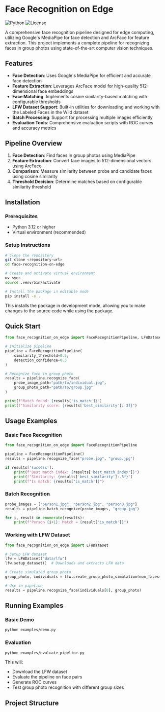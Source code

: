 # Face Recognition on Edge

![Python](https://img.shields.io/badge/python-3.12%2B-blue)
![License](https://img.shields.io/badge/license-MIT-green)

A comprehensive face recognition pipeline designed for edge computing, utilizing Google's MediaPipe for face detection and ArcFace for feature extraction. This project implements a complete pipeline for recognizing faces in group photos using state-of-the-art computer vision techniques.

## Features

- **Face Detection**: Uses Google's MediaPipe for efficient and accurate face detection
- **Feature Extraction**: Leverages ArcFace model for high-quality 512-dimensional face embeddings
- **Face Matching**: Implements cosine similarity-based matching with configurable thresholds
- **LFW Dataset Support**: Built-in utilities for downloading and working with the Labeled Faces in the Wild dataset
- **Batch Processing**: Support for processing multiple images efficiently
- **Evaluation Tools**: Comprehensive evaluation scripts with ROC curves and accuracy metrics

## Pipeline Overview

1. **Face Detection**: Find faces in group photos using MediaPipe
2. **Feature Extraction**: Convert face images to 512-dimensional vectors using ArcFace
3. **Comparison**: Measure similarity between probe and candidate faces using cosine similarity  
4. **Threshold Decision**: Determine matches based on configurable similarity threshold

## Installation

### Prerequisites
- Python 3.12 or higher
- Virtual environment (recommended)

### Setup Instructions

```bash
# Clone the repository
git clone <repository-url>
cd face-recognition-on-edge

# Create and activate virtual environment
uv sync
source .venv/bin/activate

# Install the package in editable mode
pip install -e .
```

This installs the package in development mode, allowing you to make changes to the source code while using the package.

## Quick Start

```python
from face_recognition_on_edge import FaceRecognitionPipeline, LFWDataset

# Initialize pipeline
pipeline = FaceRecognitionPipeline(
    similarity_threshold=0.5,
    detection_confidence=0.5
)

# Recognize face in group photo
results = pipeline.recognize_face(
    probe_image_path="path/to/individual.jpg",
    group_photo_path="path/to/group.jpg"
)

print(f"Match found: {results['is_match']}")
print(f"Similarity score: {results['best_similarity']:.3f}")
```

## Usage Examples

### Basic Face Recognition

```python
from face_recognition_on_edge import FaceRecognitionPipeline

pipeline = FaceRecognitionPipeline()
results = pipeline.recognize_face("probe.jpg", "group.jpg")

if results['success']:
    print(f"Best match index: {results['best_match_index']}")
    print(f"Similarity: {results['best_similarity']:.3f}")
    print(f"Is match: {results['is_match']}")
```

### Batch Recognition

```python
probe_images = ["person1.jpg", "person2.jpg", "person3.jpg"]
results = pipeline.batch_recognize(probe_images, "group.jpg")

for i, result in enumerate(results):
    print(f"Person {i+1}: Match = {result['is_match']}")
```

### Working with LFW Dataset

```python
from face_recognition_on_edge import LFWDataset

# Setup LFW dataset
lfw = LFWDataset("data/lfw")
lfw.setup_dataset()  # Downloads and extracts LFW data

# Create simulated group photo
group_photo, individuals = lfw.create_group_photo_simulation(num_faces=5)

# Use in pipeline
results = pipeline.recognize_face(individuals[0], group_photo)
```

## Running Examples

### Basic Demo
```bash
python examples/demo.py
```

### Evaluation
```bash
python examples/evaluate_pipeline.py
```

This will:
- Download the LFW dataset
- Evaluate the pipeline on face pairs
- Generate ROC curves
- Test group photo recognition with different group sizes

## Project Structure

```

